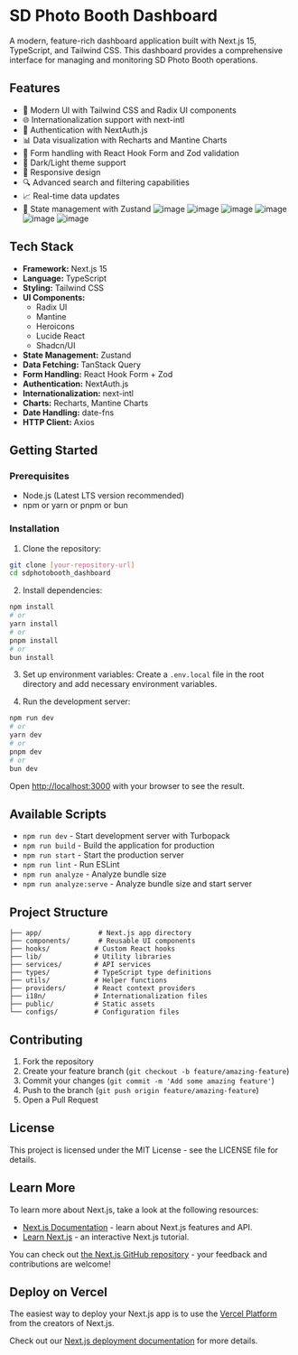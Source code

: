 # SD Photo Booth Dashboard

A modern, feature-rich dashboard application built with Next.js 15, TypeScript, and Tailwind CSS. This dashboard provides a comprehensive interface for managing and monitoring SD Photo Booth operations.

## Features

- 🎨 Modern UI with Tailwind CSS and Radix UI components
- 🌐 Internationalization support with next-intl
- 🔐 Authentication with NextAuth.js
- 📊 Data visualization with Recharts and Mantine Charts
- 🎯 Form handling with React Hook Form and Zod validation
- 🌙 Dark/Light theme support
- 📱 Responsive design
- 🔍 Advanced search and filtering capabilities
- 📈 Real-time data updates
- 🔄 State management with Zustand
![image](https://github.com/user-attachments/assets/86ebae2c-3f2c-4c90-95fb-e23ac5fc1d18)
![image](https://github.com/user-attachments/assets/e2ff661d-4bc6-4e25-8238-e1c7df003331)
![image](https://github.com/user-attachments/assets/e36bfc67-f4c6-46ac-a185-f6c41a55439e)
![image](https://github.com/user-attachments/assets/19b8e888-a111-45d2-b0e3-277c290a40f1)
![image](https://github.com/user-attachments/assets/9fce8b8c-f9cc-4487-b2a9-2b2e68771f53)
![image](https://github.com/user-attachments/assets/dcfe8e5c-e1b9-4617-9740-7e6901572d6a)





## Tech Stack

- **Framework:** Next.js 15
- **Language:** TypeScript
- **Styling:** Tailwind CSS
- **UI Components:** 
  - Radix UI
  - Mantine
  - Heroicons
  - Lucide React
  - Shadcn/UI
- **State Management:** Zustand
- **Data Fetching:** TanStack Query
- **Form Handling:** React Hook Form + Zod
- **Authentication:** NextAuth.js
- **Internationalization:** next-intl
- **Charts:** Recharts, Mantine Charts
- **Date Handling:** date-fns
- **HTTP Client:** Axios

## Getting Started

### Prerequisites

- Node.js (Latest LTS version recommended)
- npm or yarn or pnpm or bun

### Installation

1. Clone the repository:
```bash
git clone [your-repository-url]
cd sdphotobooth_dashboard
```

2. Install dependencies:
```bash
npm install
# or
yarn install
# or
pnpm install
# or
bun install
```

3. Set up environment variables:
Create a `.env.local` file in the root directory and add necessary environment variables.

4. Run the development server:
```bash
npm run dev
# or
yarn dev
# or
pnpm dev
# or
bun dev
```

Open [http://localhost:3000](http://localhost:3000) with your browser to see the result.

## Available Scripts

- `npm run dev` - Start development server with Turbopack
- `npm run build` - Build the application for production
- `npm run start` - Start the production server
- `npm run lint` - Run ESLint
- `npm run analyze` - Analyze bundle size
- `npm run analyze:serve` - Analyze bundle size and start server

## Project Structure

```
├── app/              # Next.js app directory
├── components/       # Reusable UI components
├── hooks/           # Custom React hooks
├── lib/             # Utility libraries
├── services/        # API services
├── types/           # TypeScript type definitions
├── utils/           # Helper functions
├── providers/       # React context providers
├── i18n/            # Internationalization files
├── public/          # Static assets
└── configs/         # Configuration files
```

## Contributing

1. Fork the repository
2. Create your feature branch (`git checkout -b feature/amazing-feature`)
3. Commit your changes (`git commit -m 'Add some amazing feature'`)
4. Push to the branch (`git push origin feature/amazing-feature`)
5. Open a Pull Request

## License

This project is licensed under the MIT License - see the LICENSE file for details.

## Learn More

To learn more about Next.js, take a look at the following resources:

- [Next.js Documentation](https://nextjs.org/docs) - learn about Next.js features and API.
- [Learn Next.js](https://nextjs.org/learn) - an interactive Next.js tutorial.

You can check out [the Next.js GitHub repository](https://github.com/vercel/next.js) - your feedback and contributions are welcome!

## Deploy on Vercel

The easiest way to deploy your Next.js app is to use the [Vercel Platform](https://vercel.com/new?utm_medium=default-template&filter=next.js&utm_source=create-next-app&utm_campaign=create-next-app-readme) from the creators of Next.js.

Check out our [Next.js deployment documentation](https://nextjs.org/docs/app/building-your-application/deploying) for more details.


